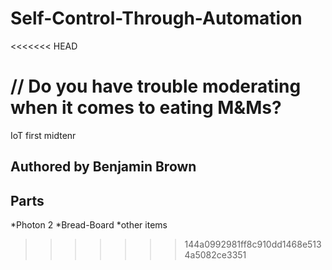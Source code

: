 # Self-Control-Through-Automation
<<<<<<< HEAD

// Do you have trouble moderating when it comes to eating M&Ms? 
=======
IoT first midtenr
## Authored by Benjamin Brown
## Parts 
*Photon 2 
*Bread-Board
*other items
>>>>>>> 144a0992981ff8c910dd1468e5134a5082ce3351
